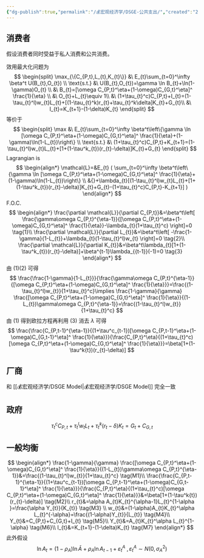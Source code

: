```yaml
---
{"dg-publish":true,"permalink":"/💰宏观经济学/DSGE-公共支出/","created":"2024-10-12T10:25:08.000+08:00","updated":"2025-09-02T11:09:35.142+08:00"}
---
```


## 消费者

假设消费者同时受益于私人消费和公共消费。

效用最大化问题为
$$
\begin{split}
\max_{\{C_{P,t},L_{t},K_{t}\}} &\ E_{t}\sum_{t=0}^\infty \beta^t U(B_{t},O_{t}) \\
\text{s.t.} &\ U(B_{t},O_{t})=\gamma \ln B_{t}+\ln(1-\gamma)O_{t} \\
&\ B_{t}=[\omega C_{P,t}^\eta+(1-\omega)C_{G,t}^\eta]^ \frac{1}{\eta} \\
&\ O_{t}+L_{t}\equiv 1\\
&\ (1+\tau_{t}^c)C_{P,t}+I_{t}=(1-\tau_{t}^l)w_{t}L_{t}+[(1-\tau_{t}^k)r_{t}+\tau_{t}^k\delta]K_{t}+G_{t}\\
&\ I_{t}=K_{t+1}-(1-\delta)K_{t}
\end{split}
$$
等价于
$$
\begin{split}
\max &\ E_{t}\sum_{t=0}^\infty \beta^t\left\{\gamma \ln [\omega C_{P,t}^\eta+(1-\omega)C_{G,t}^\eta]^ \frac{1}{\eta}+(1-\gamma)\ln(1-L_{t})\right\} \\
\text{s.t.} &\ (1+\tau_{t}^c)C_{P,t}+K_{t+1}=(1-\tau_{t}^l)w_{t}L_{t}+[1+(1-\tau^k_{t})(r_{t}-\delta)]K_{t}+G_{t}
\end{split}
$$
Lagrangian is
$$
\begin{align*}
\mathcal{L}=&E_{t} ( \sum_{t=0}^\infty \beta^t\left\{\gamma \ln [\omega C_{P,t}^\eta+(1-\omega)C_{G,t}^\eta]^ \frac{1}{\eta}+(1-\gamma)\ln(1-L_{t})\right\} \\
&{}+\lambda_{t}[(1-\tau_{t}^l)w_{t}L_{t}+[1+(1-\tau^k_{t})(r_{t}-\delta)]K_{t}+G_{t}-(1+\tau_{t}^c)C_{P,t}-K_{t+1}] )
\end{align*}
$$
F.O.C.
$$
\begin{align*}
\frac{\partial \mathcal{L}}{\partial C_{P,t}}&=\beta^t\left[ \frac{\gamma\omega C_{P,t}^{\eta-1}}{[\omega C_{P,t}^\eta+(1-\omega)C_{G,t}^\eta]^ \frac{1}{\eta}}-\lambda_{t}(1+\tau_{t}^c) \right]=0 \tag{1}\\
\frac{\partial \mathcal{L}}{\partial L_{t}}&=\beta^t\left[ -\frac{1-\gamma}{1-L_{t}}+\lambda_{t}(1-\tau_{t}^l)w_{t} \right]=0 \tag{2}\\
\frac{\partial \mathcal{L}}{\partial K_{t}}&=\beta^t\lambda_{t}[1+(1-\tau^k_{t})(r_{t}-\delta)]+\beta^{t-1}\lambda_{{t-1}}(-1)=0 \tag{3}
\end{align*}
$$
由 $(1)(2)$ 可得
$$
\frac{\frac{1-\gamma}{1-L_{t}}}{\frac{\gamma\omega C_{P,t}^{\eta-1}}{[\omega C_{P,t}^\eta+(1-\omega)C_{G,t}^\eta]^ \frac{1}{\eta}}}=\frac{(1-\tau_{t}^l)w_{t}}{1+\tau_{t}^c}\implies \frac{1-\gamma}{\gamma} \frac{[\omega C_{P,t}^\eta+(1-\omega)C_{G,t}^\eta]^ \frac{1}{\eta}}{(1-L_{t})\gamma\omega C_{P,t}^{\eta-1}}=\frac{(1-\tau_{t}^l)w_{t}}{1+\tau_{t}^c}
$$
由 $(1)$ 得到欧拉方程再利用 $(3)$ 消去 $\lambda$ 可得
$$
\frac{\frac{C_{P,t-1}^{\eta-1}}{(1+\tau^c_{t-1})[\omega C_{P,t-1}^\eta+(1-\omega)C_{G,t-1}^\eta]^ \frac{1}{\eta}}}{\frac{C_{P,t}^\eta}{(1+\tau_{t}^c)[\omega C_{P,t}^\eta+(1-\omega)C_{G,t}^\eta]^ \frac{1}{\eta}}}=\beta[1+(1-\tau^k{t})(r_{t}-\delta)]
$$
## 厂商

和 [[💰宏观经济学/DSGE Model\|💰宏观经济学/DSGE Model]] 完全一致

## 政府

$$
\tau_{t}^cC_{P,t}+\tau_{t}^lw_{t}L_{t}+\tau^k_{t}(r_{t}-\delta)K_{t}=G_{t}+C_{G,t}
$$

## 一般均衡

$$
\begin{align*}
\frac{1-\gamma}{\gamma} \frac{[\omega C_{P,t}^\eta+(1-\omega)C_{G,t}^\eta]^ \frac{1}{\eta}}{(1-L_{t})\gamma\omega C_{P,t}^{\eta-1}}&=\frac{(1-\tau_{t}^l)w_{t}}{1+\tau_{t}^c} \tag{M1}\\
\frac{\frac{C_{P,t-1}^{\eta-1}}{(1+\tau^c_{t-1})[\omega C_{P,t-1}^\eta+(1-\omega)C_{G,t-1}^\eta]^ \frac{1}{\eta}}}{\frac{C_{P,t}^\eta}{(1+\tau_{t}^c)[\omega C_{P,t}^\eta+(1-\omega)C_{G,t}^\eta]^ \frac{1}{\eta}}}&=\beta[1+(1-\tau^k{t})(r_{t}-\delta)] \tag{M2}\\
r_{t}&=\alpha A_{t}K_{t}^{\alpha-1}L_{t}^{1-\alpha }=\frac{\alpha Y_{t}}{K_{t}} \tag{M3} \\
w_{t}&=(1-\alpha)A_{t}K_{t}^\alpha L_{t}^{-\alpha}=\frac{(1-\alpha)Y_{t}}{L_{t}} \tag{M4}\\
Y_{t}&=C_{P,t}+C_{G,t}+I_{t} \tag{M5}\\
Y_{t}&=A_{t}K_{t}^\alpha L_{t}^{1-\alpha} \tag{M6}\\
I_{t}&=K_{t+1}-(1-\delta)K_{t} \tag{M7}
\end{align*}
$$
此外假设
$$
\ln A_{t}=(1-\rho_{A})\ln \bar{A}+\rho_{A}\ln A_{t-1}+\varepsilon_{t}^A\ ,\varepsilon_{t}^A\sim N(0,\sigma_{A}^{2})
$$

